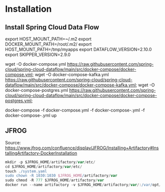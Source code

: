 # Installation
## Install Spring Cloud Data Flow
export HOST_MOUNT_PATH=~/.m2
export DOCKER_MOUNT_PATH=/root/.m2/
export HOST_MOUNT_PATH=/tmp/myapps
export DATAFLOW_VERSION=2.10.0
export SKIPPER_VERSION=2.9.0

wget -O docker-compose.yml https://raw.githubusercontent.com/spring-cloud/spring-cloud-dataflow/main/src/docker-compose/docker-compose.yml;
wget -O docker-compose-kafka.yml https://raw.githubusercontent.com/spring-cloud/spring-cloud-dataflow/main/src/docker-compose/docker-compose-kafka.yml;
wget -O docker-compose-postgres.yml https://raw.githubusercontent.com/spring-cloud/spring-cloud-dataflow/main/src/docker-compose/docker-compose-postgres.yml;

docker-compose -f docker-compose.yml -f docker-compose-<broker>.yml -f docker-compose-<database>.yml up

## JFROG
Source: https://www.jfrog.com/confluence/display/JFROG/Installing+Artifactory#InstallingArtifactory-DockerInstallation

```groovy
mkdir -p $JFROG_HOME/artifactory/var/etc/
cd $JFROG_HOME/artifactory/var/etc/
touch ./system.yaml
sudo chown -R 1030:1030 $JFROG_HOME/artifactory/var
sudo chmod -R 777 $JFROG_HOME/artifactory/var
docker run --name artifactory -v $JFROG_HOME/artifactory/var/:/var/opt/jfrog/artifactory -d -p 8081:8081 -p 8082:8082 releases-docker.jfrog.io/jfrog/artifactory-oss:latest
```